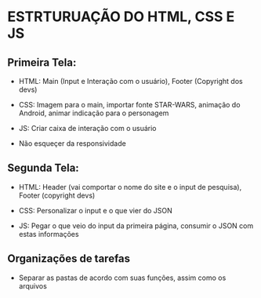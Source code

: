 # ESTRTURUAÇÃO DO HTML, CSS E JS

## Primeira Tela:

- HTML: Main (Input e Interação com o usuário), Footer (Copyright dos devs)

- CSS: Imagem para o main, importar fonte STAR-WARS, animação do Android, animar indicação para o personagem

- JS: Criar caixa de interação com o usuário

- Não esqueçer da responsividade

## Segunda Tela:

- HTML: Header (vai comportar o nome do site e o input de pesquisa), Footer (copyright devs)

- CSS: Personalizar o input e o que vier do JSON

- JS: Pegar o que veio do input da primeira página, consumir o JSON com estas informações

## Organizações de tarefas

- Separar as pastas de acordo com suas funções, assim como os arquivos